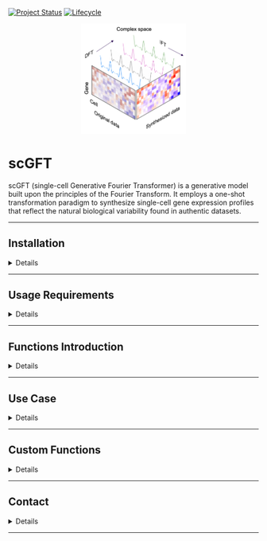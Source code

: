 [![Project Status](http://www.repostatus.org/badges/latest/active.svg)](http://www.repostatus.org/#active)
[![Lifecycle](https://img.shields.io/badge/lifecycle-stable-brightgreen.svg)](https://www.tidyverse.org/lifecycle/#stable)

<p align="center" width="100%">
<img width="42%" src="inst/doc/scgft_logo.png"> 
</p>

# scGFT 

scGFT (single-cell Generative Fourier Transformer) is a generative model built
upon the principles of the Fourier Transform. It employs a one-shot
transformation paradigm to synthesize single-cell gene expression profiles that
reflect the natural biological variability found in authentic datasets.

---


## Installation

<details>
<br>

**scGFT** can be installed directly from this github with:

```{r}
if (!require("devtools", quietly = TRUE))
  install.packages("devtools")

devtools::install_github("Sanofi-Public/PMCB-scGFT", 
                         build_vignettes=FALSE)
```

</details>

---


## Usage Requirements

<details>
<br>

scGFT framework is designed to be compatible with the Seurat R analysis pipelines. 
To install, please run:

```{r}
# Enter commands in R (or R studio, if installed)
install.packages("Seurat")
install.packages("SeuratObject")
```

Visit [Seurat](https://satijalab.org/seurat/articles/install_v5) for more details.

</details>

---


## Functions Introduction

<details>
<br>

The scGFT package comprises only two functions: one to synthesize cells and a
second to evaluate the synthesis quality.

```r
# to synthsize cells
RunScGFT(object, nsynth, ncpmnts = 1, groups = NULL, cells = NULL)
```

`RunScGFT` requires, at a minimum, a Seurat object (`object`), the number of
desired cells to be synthesized (`nsynth`), and a metadata variable indicating
groups of cells (`groups`), or `cells` for cell-specific synthesis. `cells` 
specifies the list of barcode(s) of the cell(s) to be used for cell-based synthesis. 
For elemnts of the list with one cell barcode, `nsynth` cells will be synthesized. 
If a `vector` of barcodes is provided, `nsynth` cells will be synthesized for the 
specified group of barcodes.

```r
# to evaluate synthsized cells
statsScGFT(object, groups)
```

`statsScGFT` requires a Seurat object that includes synthesized cells (`object`)
and a character variable from the original object metadata (`groups`). 
It calculates the likelihood that synthesized cells will have the same identity 
as their original counterparts. It also reports the relative deviation of 
synthesized gene expression profiles from original cells.

</details>

---


## Use Case 

<details>
<br>

#### Get demo files

We provided the dataset PRJEB44878 (Wohnhaas 2021), which comprises 34,200
processed cells derived from primary small airway epithelial cells from 
healthy individuals and patients with chronic obstructive pulmonary
disease. To download this dataset please run:

```{r}
# Enter commands in R (or R studio, if installed)
data_url <- "https://zenodo.org/records/12516896/files/scGFT_GitHub_PRJEB44878.rds"
data_path <- "~/scGFT_GitHub_PRJEB44878.rds" # correct destination path includes the filename
download.file(url=data_url, destfile=data_path, method="auto")
```


#### Read data into R
```{r}
data_obj <- readRDS(data_path)
cnts <- data_obj$counts
mtd <- data_obj$metadata
```


#### Perform Seurat standard pipeline including synthesis process
```{r}
set.seed(1234)
sobj_synt <- CreateSeuratObject(counts=cnts,
                                meta.data=mtd) %>%
  NormalizeData(., normalization.method="LogNormalize", scale.factor=1e4) %>%
  FindVariableFeatures(., nfeatures=2000) %>%
  ScaleData(.) %>%
  RunPCA(., seed.use=42) %>%
  RunHarmony(., group.by.vars="sample") %>% # sample-specific batch correction
  FindNeighbors(., reduction="harmony", dims=1:30) %>%
  FindClusters(., random.seed=42) %>%
  # ================================
  # synthesis 34,200 cells (1x), through modification of 10 complex components.
  RunScGFT(., nsynth=1*dim(.)[2], ncpmnts=10, groups="seurat_clusters") %>%
  # The combined dataset of original and synthetic cells undergoes another round. 
  # Re-normalization is not needed as the new cells are synthesized from already normalized data.
  # ================================
  FindVariableFeatures(., nfeatures=2000) %>%
  ScaleData(.) %>%
  RunPCA(., seed.use=42) %>%
  RunHarmony(., group.by.vars="sample") %>% # sample-specific batch correction
  FindNeighbors(., reduction="harmony", dims=1:30) %>%
  FindClusters(., random.seed=42) %>%
  RunUMAP(., reduction="harmony", seed.use=42, dims=1:30)
```

`RunScGFT` console outputs:

```{r}
Discrete fourier transform...
Inverse fourier transform...
synthesizing 34,200 cells...
4,902 cells synthesized...
9,712 cells synthesized...
14,389 cells synthesized...
17,116 cells synthesized...
19,708 cells synthesized...
21,988 cells synthesized...
24,052 cells synthesized...
25,812 cells synthesized...
27,264 cells synthesized...
28,563 cells synthesized...
29,474 cells synthesized...
30,334 cells synthesized...
31,123 cells synthesized...
31,898 cells synthesized...
32,570 cells synthesized...
33,226 cells synthesized...
33,600 cells synthesized...
33,882 cells synthesized...
34,057 cells synthesized...
34,150 cells synthesized...
34,200 cells synthesized...
Deviation from originals: 0.15 +/- 0.01
Synthesis completed in: 1.91 min
Integrating data (1/2)
  [==================================================] 100% in 36s
Integrating data (2/2)
  [==================================================] 100% in  2m
A Seurat object with 68,400 cells, including 34,200 synthesized.
```


#### Evaluate synthsized cells

```{r}
statsScGFT(object=sobj_synt, groups="seurat_clusters")
```

`statsScGFT` console outputs:

```{r}
Synthesized cells: 34,200
Matching cells: 32,157
Accuracy (%): 94.03
```

Utilizing UMAP for a qualitative evaluation, we project synthesized and
real cells onto the embedded manifold:

<p align="center" width="100%">
<img style="width: 65%; height: auto;" src="inst/doc/panel_1_demo.png">
</p>

<p align="center" width="100%">
<img style="width: 85%; height: auto;" src="inst/doc/panel_2_demo.png">
</p>

Depending on the operating system used for calculations and due to the
stochastic nature of a generative model, the results can differ from the
projected ones.


#### Perform cell-based synthesis:

In this showcase, we expand rare epithelial subtypes, including aberrant
basaloid cells, PNECs, and ionocytes, each comprising less than 0.3% of the
population. An individual cell from each cell type was randomly selected for 
synthesis:

```{r}
set.seed(1234)
sobj_exp <- CreateSeuratObject(counts=cnts,
                                meta.data=mtd) %>%
  NormalizeData(., normalization.method="LogNormalize", scale.factor=1e6) %>%
  FindVariableFeatures(., nfeatures=2000) %>%
  ScaleData(.) %>%
  RunPCA(., seed.use=42) %>%
  RunHarmony(., group.by.vars="sample") %>% # sample-specific batch correction
  FindNeighbors(., reduction="harmony", dims=1:30) %>%
  # ================================
  # synthesis 1,000 cells, through modification of 10 complex components, for each of given annotated rare epithelial subtypes
  RunScGFT(., nsynth=1000, ncpmnts=10, cells = list("S2_ACGGAGAGTTCCCGAG-1", # a pre-annotated "Ionocyte" cell
                                                    "S1_ATTACTCTCGTTGCCT-1", # a pre-annotated "PNEC" cell
                                                    "S1_AAGCCGCGTGCCTGCA-1") # a pre-annotated "Aberrant basaloid" cell
                                                    ) %>% 
  # ================================
  FindVariableFeatures(., nfeatures=2000) %>%
  ScaleData(.) %>%
  RunPCA(., seed.use=42) %>%
  RunHarmony(., group.by.vars=c("sample")) %>% # sample-specific batch correction
  FindNeighbors(., reduction="harmony", dims=1:30) %>%
  FindClusters(., random.seed=42) %>%
  RunUMAP(., reduction="harmony", seed.use=42, dims=1:30)
```

`RunScGFT` console outputs:

```{r}
Discrete fourier transform...
Inverse fourier transform...
synthesizing 1,000 cells...
1,000 cells synthesized...
Deviation from originals: 0.27 +/- 0.05
Discrete fourier transform...
Inverse fourier transform...
synthesizing 1,000 cells...
1,000 cells synthesized...
Deviation from originals: 0.12 +/- 0.09
Discrete fourier transform...
Inverse fourier transform...
synthesizing 1,000 cells...
1,000 cells synthesized...
Deviation from originals: 0.19 +/- 0.08
Synthesis completed in: 0.02 min
Integrating data (1/2)
  [==================================================] 100% in  1s
Integrating data (2/2)
  [==================================================] 100% in  3s
A Seurat object with 37,200 cells, including 3,000 synthesized.
```


#### Evaluate synthsized cells

Next, we evaluate the consistency of cell types in synthesized cells relative to
the originals. Cells goes through another round of cell type annotation using
[Sargent](https://github.com/Sanofi-Public/PMCB-Sargent), an automated, 
cluster-free, score-based annotation method that classifies cell types based on
distinct [markers](inst/doc/genesets.xlsx) 
(a helper script can be found [here](inst/doc/sargent_helper.R)). 
Then, the annotations of the synthesized cells are evaluated by:

```{r}
statsScGFT(object=sobj_synt, groups="sargent_celltype")
```

`statsScGFT` console outputs:

```{r}
Synthesized cells: 3,000
Matching cells: 2,998
Accuracy (%): 99.93
```

Utilizing UMAP for a qualitative evaluation, we project synthesized and
real cells onto the embedded manifold:

<p align="center" width="100%">
<img style="width: 70%; height: auto;" src="inst/doc/panel_3_demo.png">
</p>

Depending on the operating system used for calculations and due to the
stochastic nature of a generative model, the results can differ from the
projected ones.


</details>

---


## Custom Functions

<details>
<br>

To facilitate the application of `scGFT` on large datasets, `RunScGFT_Helper` 
enables users to split data into smaller, manageable groups for processing:

```r
RunScGFT_Helper <- function(object, scale_factor, ncpmnts=1, groups=NULL){
  grps <- as.character(unique(object@meta.data[[groups]]))
  sobj_ls <- lapply(grps, function(x) {
    sobj_sub <- subset(object, cells = Cells(object)[object@meta.data[[groups]] == x]) %>%
      RunScGFT(., nsynth=scale_factor*dim(.)[2], ncpmnts=ncpmnts, groups=groups) 
  })
  message(paste("merging", length(sobj_ls), "objects..."))
  sobj_mrgd <- merge(sobj_ls[[1]], y=sobj_ls[-c(1)], merge.data=TRUE, merge.dr=FALSE)
  message(paste("joining", length(sobj_ls), "layers..."))
  sobj_mrgd <- SeuratObject::JoinLayers(sobj_mrgd, assay="RNA")
  return(sobj_mrgd)
}
```

</details>

---


## Contact

<details>
<br>

For help and questions please contact the [scgft's maintenance team](mailto:nima.nouri@sanofi.com).

</details>

---
